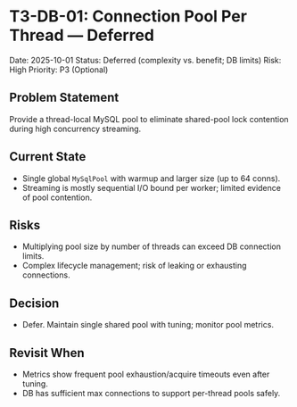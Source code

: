 # T3-DB-01: Connection Pool Per Thread — Deferred

Date: 2025-10-01
Status: Deferred (complexity vs. benefit; DB limits)
Risk: High
Priority: P3 (Optional)

## Problem Statement
Provide a thread-local MySQL pool to eliminate shared-pool lock contention during high concurrency streaming.

## Current State
- Single global `MySqlPool` with warmup and larger size (up to 64 conns).
- Streaming is mostly sequential I/O bound per worker; limited evidence of pool contention.

## Risks
- Multiplying pool size by number of threads can exceed DB connection limits.
- Complex lifecycle management; risk of leaking or exhausting connections.

## Decision
- Defer. Maintain single shared pool with tuning; monitor pool metrics.

## Revisit When
- Metrics show frequent pool exhaustion/acquire timeouts even after tuning.
- DB has sufficient max connections to support per-thread pools safely.


